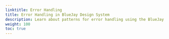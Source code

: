 ```yaml
---
linktitle: Error Handling
title: Error Handling in BlueJay Design System
description: Learn about patterns for error handling using the BlueJay Design System in Open 3D Engine (O3DE).
weight: 100
toc: true
---
```

